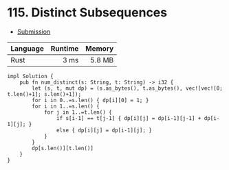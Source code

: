 # 115. Distinct Subsequences
- [Submission](https://leetcode.com/submissions/detail/1258195545/)

| Language | Runtime | Memory |
| :-       |       -:|      -:|
| Rust | 3 ms | 5.8 MB |
```
impl Solution {
    pub fn num_distinct(s: String, t: String) -> i32 {
        let (s, t, mut dp) = (s.as_bytes(), t.as_bytes(), vec![vec![0; t.len()+1]; s.len()+1]);
        for i in 0..=s.len() { dp[i][0] = 1; }
        for i in 1..=s.len() {
            for j in 1..=t.len() {
                if s[i-1] == t[j-1] { dp[i][j] = dp[i-1][j-1] + dp[i-1][j]; }
                else { dp[i][j] = dp[i-1][j]; }
            }
        }
        dp[s.len()][t.len()]
    }
}
```

